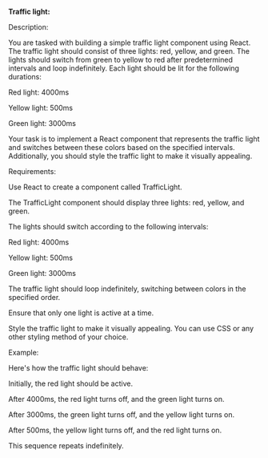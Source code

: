 **Traffic light:**

Description:

You are tasked with building a simple traffic light component using React. The traffic light should consist of three lights: red, yellow, and green. The lights should switch from green to yellow to red after predetermined intervals and loop indefinitely. Each light should be lit for the following durations:

Red light: 4000ms

Yellow light: 500ms

Green light: 3000ms

Your task is to implement a React component that represents the traffic light and switches between these colors based on the specified intervals. Additionally, you should style the traffic light to make it visually appealing.

Requirements:

Use React to create a component called TrafficLight.

The TrafficLight component should display three lights: red, yellow, and green.

The lights should switch according to the following intervals:

Red light: 4000ms

Yellow light: 500ms

Green light: 3000ms

The traffic light should loop indefinitely, switching between colors in the specified order.

Ensure that only one light is active at a time.

Style the traffic light to make it visually appealing. You can use CSS or any other styling method of your choice.

Example:

Here's how the traffic light should behave:

Initially, the red light should be active.

After 4000ms, the red light turns off, and the green light turns on.

After 3000ms, the green light turns off, and the yellow light turns on.

After 500ms, the yellow light turns off, and the red light turns on.

This sequence repeats indefinitely.
